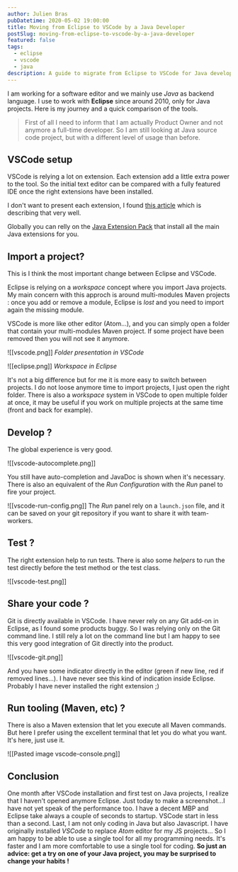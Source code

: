 ```yaml
---
author: Julien Bras
pubDatetime: 2020-05-02 19:00:00
title: Moving from Eclipse to VSCode by a Java Developer
postSlug: moving-from-eclipse-to-vscode-by-a-java-developer
featured: false
tags:
  - eclipse
  - vscode
  - java
description: A guide to migrate from Eclipse to VSCode for Java developers
---
```


I am working for a software editor and we mainly use *Java* as backend language. I use to work with **Eclipse** since around 2010, only for Java projects. Here is my journey and a quick comparison of the tools.

> First of all I need to inform that I am actually Product Owner and not anymore a full-time developer. So I am still looking at Java source code project, but with a different level of usage than before.

## VSCode setup

VSCode is relying a lot on extension. Each extension add a little extra power to the tool. So the initial text editor can be compared with a fully featured IDE once the right extensions have been installed.

I don't want to present each extension, I found [this article](https://blog.usejournal.com/visual-studio-code-for-java-the-ultimate-guide-2019-8de7d2b59902) which is describing that very well.

Globally you can relly on the [Java Extension Pack](https://marketplace.visualstudio.com/items?itemName=vscjava.vscode-java-pack) that install all the main Java extensions for you.

## Import a project?

This is I think the most important change between Eclipse and VSCode.

Eclipse is relying on a *workspace* concept where you import Java projects. My main concern with this approch is around multi-modules Maven projects : once you add or remove a module, Eclipse is *lost* and you need to import again the missing module.

VSCode is more like other editor (Atom...), and you can simply open a folder that contain your multi-modules Maven project. If some project have been removed then you will not see it anymore.

![[vscode.png]]
_Folder presentation in VSCode_

![[eclipse.png]]
_Workspace in Eclipse_

It's not a big difference but for me it is more easy to switch between projects. I do not loose anymore time to import projects, I just open the right folder. There is also a *workspace* system in VSCode to open multiple folder at once, it may be useful if you work on multiple projects at the same time (front and back for example).

## Develop ?

The global experience is very good.

![[vscode-autocomplete.png]]

You still have auto-completion and JavaDoc is shown when it's necessary. There is also an equivalent of the *Run Configuration* with the *Run* panel to fire your project.

![[vscode-run-config.png]]
The *Run* panel rely on a `launch.json` file, and it can be saved on your git repository if you want to share it with team-workers.

## Test ?

The right extension help to run tests. There is also some *helpers* to run the test directly before the test method or the test class.

![[vscode-test.png]]

## Share your code ?

Git is directly available in VSCode. I have never rely on any Git add-on in Eclipse, as I found some products buggy. So I was relying only on the Git command line. I still rely a lot on the command line but I am happy to see this very good integration of Git directly into the product.

![[vscode-git.png]]

And you have some indicator directly in the editor (green if new line, red if removed lines...). I have never see this kind of indication inside Eclipse. Probably I have never installed the right extension ;)

## Run tooling (Maven, etc) ?

There is also a Maven extension that let you execute all Maven commands. But here I prefer using the excellent terminal that let you do what you want. It's here, just use it.

![[Pasted image vscode-console.png]]

## Conclusion

One month after VSCode installation and first test on Java projects, I realize that I haven't opened anymore Eclipse. Just today to make a screenshot...I have not yet speak of the performance too. I have a decent MBP and Eclipse take always a couple of seconds to startup. VSCode start in less than a second. Last, I am not only coding in Java but also Javascript. I have originally installed *VSCode* to replace *Atom* editor for my JS projects... So I am happy to be able to use a single tool for all my programming needs. It's faster and I am more comfortable to use a single tool for coding. **So just an advice: get a try on one of your Java project, you may be surprised to change your habits !**
